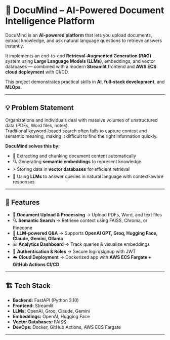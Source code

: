 # 📂 DocuMind – AI-Powered Document Intelligence Platform

DocuMind is an **AI-powered platform** that lets you upload documents, extract knowledge, and ask natural language questions to retrieve answers instantly.  

It implements an end-to-end **Retrieval-Augmented Generation (RAG)** system using **Large Language Models (LLMs)**, embeddings, and vector databases — combined with a modern **Streamlit** frontend and **AWS ECS cloud deployment** with CI/CD.

This project demonstrates practical skills in **AI**, **full-stack development**, and **MLOps**.

---

## 💡 Problem Statement
Organizations and individuals deal with massive volumes of unstructured data (PDFs, Word files, notes).  
Traditional keyword-based search often fails to capture context and semantic meaning, making it difficult to find the right information quickly.  

**DocuMind solves this by:**
- 📂 Extracting and chunking document content automatically  
- 🔍 Generating **semantic embeddings** to represent knowledge  
- ⚡ Storing data in **vector databases** for efficient retrieval  
- 🤖 Using **LLMs** to answer queries in natural language with context-aware responses  

---

## 🚀 Features
- 📄 **Document Upload & Processing** → Upload PDFs, Word, and text files  
- 🔍 **Semantic Search** → Retrieve context using FAISS, Chroma, or Pinecone  
- 🧠 **LLM-powered Q&A** → Supports **OpenAI GPT, Groq, Hugging Face, Claude, Gemini, Ollama**  
- 📊 **Analytics Dashboard** → Track queries & visualize embeddings  
- 🔐 **Authentication & Roles** → Secure login/signup with JWT   
- ☁️ **Cloud Deployment** → Dockerized app with **AWS ECS Fargate + GitHub Actions CI/CD**  

---

## 🏗️ Tech Stack
- **Backend:** FastAPI (Python 3.10)  
- **Frontend:** Streamlit 
- **LLMs:** OpenAI, Groq, Claude, Gemini  
- **Embeddings:** OpenAI, Hugging Face  
- **Vector Databases:** FAISS
- **DevOps:** Docker, GitHub Actions, AWS ECS Fargate  

---




